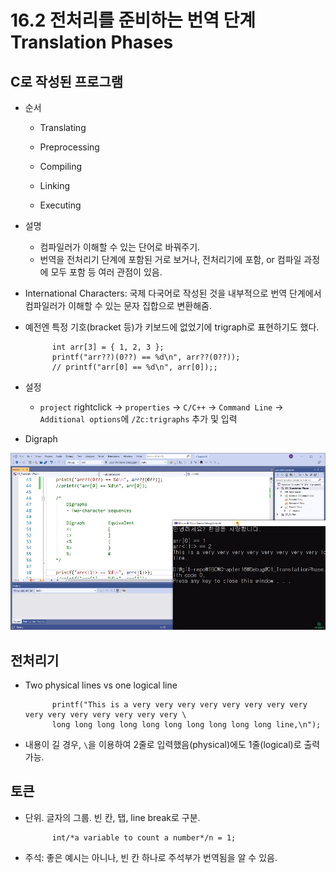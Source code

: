 # 16.2 전처리를 준비하는 번역 단계 Translation Phases

## C로 작성된 프로그램
* 순서
    - Translating
    - Preprocessing
    - Compiling
    - Linking
 
    - Executing

* 설명
    - 컴파일러가 이해할 수 있는 단어로 바꿔주기.
    - 번역을 전처리기 단계에 포함된 거로 보거나, 전처리기에 포함, or 컴파일 과정에 모두 포함 등 여러 관점이 있음.

* International Characters: 국제 다국어로 작성된 것을 내부적으로 번역 단계에서 컴파일러가 이해할 수 있는 문자 집합으로 변환해줌.

* 예전엔 특정 기호(bracket 등)가 키보드에 없었기에 trigraph로 표현하기도 했다.


            int arr[3] = { 1, 2, 3 };
            printf("arr??)(0??) == %d\n", arr??(0??));
            // printf("arr[0] == %d\n", arr[0]);;
* 설정
    - `project` rightclick -> `properties` -> `C/C++` -> `Command Line` -> `Additional options`에 `/Zc:trigraphs` 추가 및 입력
* Digraph

![](../images/chapter16/pre2.png)

## 전처리기

* Two physical lines vs one logical line

            printf("This is a very very very very very very very very very very very very very very very \
            long long long long long long long long long long line,\n");

* 내용이 길 경우, `\`을 이용하여 2줄로 입력했음(physical)에도 1줄(logical)로 출력 가능.

## 토큰
* 단위. 글자의 그룹. 빈 칸, 탭, line break로 구분.

            int/*a variable to count a number*/n = 1;
* 주석: 좋은 예시는 아니나, 빈 칸 하나로 주석부가 번역됨을 알 수 있음.